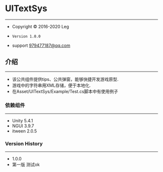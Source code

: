 # UITextSys***- Copyright © 2016-2020 Leg-     Version 1.0.0- support 979477187@qq.com          ## 介绍***- 该公共组件提供tips、公共弹窗，能够快捷开发游戏原型.- 游戏中的字符串用XML存储，便于本地化.- 在Asset/UITextSys/Example/Test.cs脚本中有使用例子### 依赖组件***- Unity 5.4.1- NGUI 3.9.7- itween 2.0.5### Version History***- 1.0.0- 第一版 测试ok